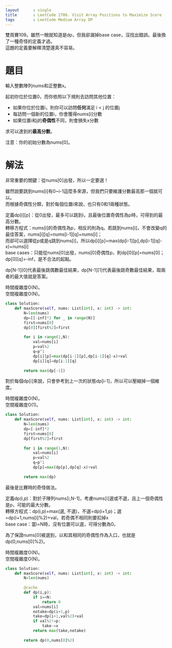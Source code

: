 ```yaml
--- 
layout      : single
title       : LeetCode 2786. Visit Array Positions to Maximize Score
tags        : LeetCode Medium Array DP
---
```

雙周賽109。雖然一眼就知道是dp，但我卻漏掉base case，沒找出錯誤。最後換了一種奇怪的定義才過。  
這題的定義要解釋清楚還真不容易。  

# 題目
輸入整數陣列nums和正整數x。  

起初你位於位置0，而你依照以下規則去訪問其他位置：  
- 如果你位於位置i，則你可以訪問**任何**滿足 i < j 的位置j  
- 每訪問一個新的位置i，你會獲得nums[i]分數  
- 如果位置i和j的**奇偶性**不同，則會損失x分數  

求可以達到的**最高分數**。  

注意：你的初始分數為nums[0]。  

# 解法
非常重要的關鍵：從nums[0]出發，所以一定要選！  

雖然說要跳到nums[i]有0\~i-1這麼多來源，但我們只要維護分數最高那一個就可以。  
而根據奇偶性分類，對於每個位置i來說，也只有0和1兩種狀態。  

定義dp[i][p]：從0出發，最多可以跳到i，且最後位置奇偶性為p時，可得到的最高分數。  
轉移方程式：nums[i]的奇偶性為p，相反的則為q。若跳到nums[i]，不會改變q的最佳答案，nums[i][q]=nums[i-1][q]+nums[i]；  
而卻可以選擇從p或是q跳到nums[i]，所以dp[i][p]=max(dp[i-1][p],dp[i-1][q]-x)+nums[i]  
base cases：只能從nums[0]出發，nums[0]奇偶性p，則dp[0][p]=nums[0]；dp[0][q]=-inf，是不合法的起點。  

dp[N-1][0]代表最後跳偶數最佳結果，dp[N-1][1]代表最後跳奇數最佳結果，取兩者的最大值就是答案。  

時間複雜度O(N)。  
空間複雜度O(N)。  

```python
class Solution:
    def maxScore(self, nums: List[int], x: int) -> int:
        N=len(nums)
        dp=[[-inf]*2 for _ in range(N)]
        first=nums[0]
        dp[0][first%2]=first
        
        for i in range(1,N):
            val=nums[i]
            p=val%2
            q=p^1
            dp[i][p]=max(dp[i-1][p],dp[i-1][q]-x)+val
            dp[i][q]=dp[i-1][q]
            
        return max(dp[-1])
```

對於每個dp[i]來說，只會參考到上一次的狀態dp[i-1]，所以可以壓縮掉一個維度。  

時間複雜度O(N)。  
空間複雜度O(1)。  

```python
class Solution:
    def maxScore(self, nums: List[int], x: int) -> int:
        N=len(nums)
        dp=[-inf]*2
        first=nums[0]
        dp[first%2]=first
        
        for i in range(1,N):
            val=nums[i]
            p=val%2
            q=p^1
            dp[p]=max(dp[p],dp[q]-x)+val
            
        return max(dp)
```

最後是比賽時的奇怪做法。  

定義dp(i,p)：對於子陣列nums[i,N-1]，考慮nums[i]選或不選，且上一個奇偶性是p，可能的最大分數。  
轉移方程式：dp(i,p)=max(選, 不選)，不選=dp(i+1,p)；選=dp(i+1,nums[i]%2)+val，若奇偶不相同則要扣掉x  
base case：當i=N時，沒有位置可以選，可得分數為0。  

為了保證nums[0]被選到，以和其相同的奇偶性作為入口，也就是dp(0,nums[0]%2)。  

時間複雜度O(N)。  
空間複雜度O(N)。  

```python
class Solution:
    def maxScore(self, nums: List[int], x: int) -> int:
        N=len(nums)
        
        @cache
        def dp(i,p):
            if i==N:
                return 0
            val=nums[i]
            notake=dp(i+1,p)
            take=dp(i+1,val%2)+val
            if val%2!=p:
                take-=x
            return max(take,notake)
        
        return dp(0,nums[0]%2)
```